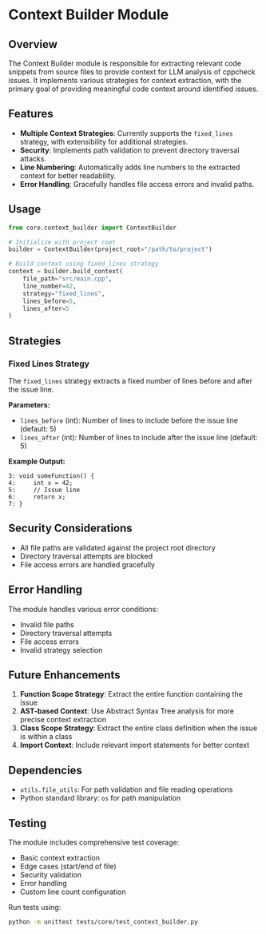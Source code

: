 # Context Builder Module

## Overview

The Context Builder module is responsible for extracting relevant code snippets from source files to provide context for LLM analysis of cppcheck issues. It implements various strategies for context extraction, with the primary goal of providing meaningful code context around identified issues.

## Features

- **Multiple Context Strategies**: Currently supports the `fixed_lines` strategy, with extensibility for additional strategies.
- **Security**: Implements path validation to prevent directory traversal attacks.
- **Line Numbering**: Automatically adds line numbers to the extracted context for better readability.
- **Error Handling**: Gracefully handles file access errors and invalid paths.

## Usage

```python
from core.context_builder import ContextBuilder

# Initialize with project root
builder = ContextBuilder(project_root="/path/to/project")

# Build context using fixed_lines strategy
context = builder.build_context(
    file_path="src/main.cpp",
    line_number=42,
    strategy="fixed_lines",
    lines_before=5,
    lines_after=5
)
```

## Strategies

### Fixed Lines Strategy

The `fixed_lines` strategy extracts a fixed number of lines before and after the issue line.

**Parameters:**
- `lines_before` (int): Number of lines to include before the issue line (default: 5)
- `lines_after` (int): Number of lines to include after the issue line (default: 5)

**Example Output:**
```
3: void someFunction() {
4:     int x = 42;
5:     // Issue line
6:     return x;
7: }
```

## Security Considerations

- All file paths are validated against the project root directory
- Directory traversal attempts are blocked
- File access errors are handled gracefully

## Error Handling

The module handles various error conditions:
- Invalid file paths
- Directory traversal attempts
- File access errors
- Invalid strategy selection

## Future Enhancements

1. **Function Scope Strategy**: Extract the entire function containing the issue
2. **AST-based Context**: Use Abstract Syntax Tree analysis for more precise context extraction
3. **Class Scope Strategy**: Extract the entire class definition when the issue is within a class
4. **Import Context**: Include relevant import statements for better context

## Dependencies

- `utils.file_utils`: For path validation and file reading operations
- Python standard library: `os` for path manipulation

## Testing

The module includes comprehensive test coverage:
- Basic context extraction
- Edge cases (start/end of file)
- Security validation
- Error handling
- Custom line count configuration

Run tests using:
```bash
python -m unittest tests/core/test_context_builder.py
``` 